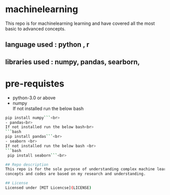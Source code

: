 # machinelearning
This repo is for machinelearning learning and have covered all the most basic to advanced concepts.


## language used  : python , r 
## libraries used : numpy, pandas, searborn, 

# pre-requistes
- python-3.0 or above<br>
- numpy<br>
If not installed run the below bash <br>
```bash
pip install numpy```<br>
- pandas<br>
If not installed run the below bash<br>
```bash 
pip install pandas```<br>
- seaborn <br>
If not installed run the below bash <br>
```bash
 pip install seaborn```<br>

## Repo description
This repo is for the sole purpose of understanding complex machine learning concepts step by step,
concepts and codes are based on my research and understanding.

## License
Licensed under [MIT Licencse](LICENSE)